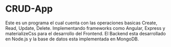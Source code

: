 # CRUD-App
Este es un programa el cual cuenta con las operaciones basicas Create, Read, Update, Delete. 
Implementando frameworks como Angular, Express y materializeCss para el desarrollo del Frontend. 
El Backend esta desarrollado en Node.js y la base de datos esta implementada en MongoDB. 
